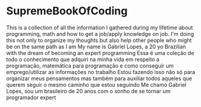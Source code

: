 # SupremeBookOfCoding
<ENGLISH>
  This is a collection of all the information I gathered during my lifetime about programming, math and how to get a job/apply knowledge on job.
  I'm doing this not only to organize my thoughts but also help other people who might be on the same path as I am
  My name is Gabriel Lopes, a 20 yo Brazilian with the dream of becoming an expert programming
</ENGLISH>

<PT BR>
  Essa é uma coleção de todo o conhecimento que adquiri na minha vida em respeito a programação, matemática para programação e como conseguir um emprego/utilizar as informações no trabalho
  Estou fazendo isso não só para organizar meus pensamentos mas também para auxiliar todos aqueles que querem seguir o mesmo caminho que estou seguindo
  Me chamo Gabriel Lopes, sou um brasileiro de 20 anos com o sonho de se tornar um programador expert
</PT BR>
